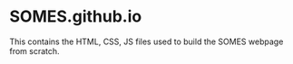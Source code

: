 # SOMES.github.io
 This contains the HTML, CSS, JS files used to build the SOMES webpage from scratch.
